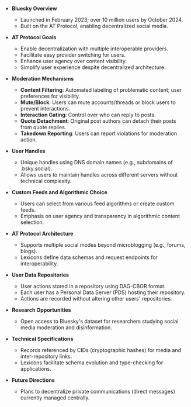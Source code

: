 - **Bluesky Overview**
  - Launched in February 2023; over 10 million users by October 2024.
  - Built on the AT Protocol, enabling decentralized social media.

- **AT Protocol Goals**
  - Enable decentralization with multiple interoperable providers.
  - Facilitate easy provider switching for users.
  - Enhance user agency over content visibility.
  - Simplify user experience despite decentralized architecture.

- **Moderation Mechanisms**
  - **Content Filtering**: Automated labeling of problematic content; user preferences for visibility.
  - **Mute/Block**: Users can mute accounts/threads or block users to prevent interactions.
  - **Interaction Gating**: Control over who can reply to posts.
  - **Quote Detachment**: Original post authors can detach their posts from quote replies.
  - **Takedown Reporting**: Users can report violations for moderation action.

- **User Handles**
  - Unique handles using DNS domain names (e.g., subdomains of .bsky.social).
  - Allows users to maintain handles across different servers without technical complexity.

- **Custom Feeds and Algorithmic Choice**
  - Users can select from various feed algorithms or create custom feeds.
  - Emphasis on user agency and transparency in algorithmic content selection.

- **AT Protocol Architecture**
  - Supports multiple social modes beyond microblogging (e.g., forums, blogs).
  - Lexicons define data schemas and request endpoints for interoperability.

- **User Data Repositories**
  - User actions stored in a repository using DAG-CBOR format.
  - Each user has a Personal Data Server (PDS) hosting their repository.
  - Actions are recorded without altering other users' repositories.

- **Research Opportunities**
  - Open access to Bluesky's dataset for researchers studying social media moderation and disinformation.

- **Technical Specifications**
  - Records referenced by CIDs (cryptographic hashes) for media and inter-repository links.
  - Lexicons facilitate schema evolution and type-checking for applications.

- **Future Directions**
  - Plans to decentralize private communications (direct messages) currently managed centrally.